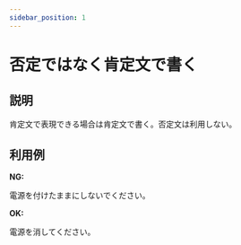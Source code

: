 ```yaml
---
sidebar_position: 1
---
```


# 否定ではなく肯定文で書く
## 説明
肯定文で表現できる場合は肯定文で書く。否定文は利用しない。

## 利用例

**NG:**

電源を付けたままにしないでください。

**OK:**

電源を消してください。
